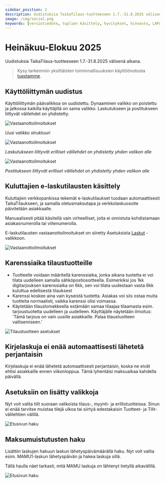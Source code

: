 ```yaml
---
sidebar_position: 2
description: Uudistuksia TaikaTilaus-tuotteeseen 1.7.-31.8.2025 välisenä aikana
image: /img/social.png
keywords: [versiotiedote, tuplien käsittely, hyvitykset, hinnasto, LAPA, vakioniput]
---
```


# Heinäkuu-Elokuu 2025

Uudistuksia TaikaTilaus-tuotteeseen 1.7.-31.8.2025 välisenä aikana.

> Kysy tarkemmin yksittäisten toiminnallisuuksien käyttöönotosta [tuestamme](https://taikatilaus.freshdesk.com/).

## Käyttöliittymän uudistus

Käyttöliittymän päävalikkoa on uudistettu. Dynaaminen valikko on poistettu ja jatkossa kaikilla käyttäjillä on sama valikko. Laskutukseen ja postitukseen liittyvät välilehdet on yhdistetty.

![Vastaanottoilmoitukset](/img/versiotiedotteet/valikko.png)

*Uusi valikko struktuuri*

![Vastaanottoilmoitukset](/img/versiotiedotteet/valikko2.png)

*Laskutukseen liittyvät erilliset välilehdet on yhdistetty yhden valikon alle*

![Vastaanottoilmoitukset](/img/versiotiedotteet/valikko3.png)

*Postitukseen liittyvät erilliset välilehdet on yhdistetty yhden valikon alle*

## Kuluttajien e-laskutilausten käsittely 

Kuluttajien verkkopankissa tekemät e-laskutilaukset tuodaan automaattisesti TaikaTilaukseen, ja samalla oletusmaksutapa ja verkkolaskuosoite päivitetään asiakkaalle.

Manuaalisesti pitää käsitellä vain virheelliset, joita ei onnistuta kohdistamaan asiakasnumerolla tai viitenumerolla.

E-laskutilausten vastaanottoilmoitukset on siiretty Asetuksista [Laskut](https://support.taikatilaus.fi/docs/ohjeet/yleiset_ominaisuudet/lasku#vastaanottoilmoitukset) -valikkoon.

![Vastaanottoilmoitukset](/img/ohjeet/vastaanottoilmoitukset.png)

## Karenssiaika tilaustuotteille

- Tuotteelle voidaan määritellä karenssiaika, jonka aikana tuotetta ei voi tilata uudelleen samalla sähköpostiosoitteella. Esimerkiksi jos 1kk digitarjouksen karenssiaika on 6kk, sen voi tilata uudestaan vasta 6kk kuluttua edellisestä tilauksest
- Karenssi koskee aina vain kyseistä tuotetta. Asiakas voi siis ostaa muita tuotteita normaalisti, vaikka karenssi olisi voimassa.
- Käytetään tilauslomakkeella estämään samaa tilaajaa tilaamasta esim. tarjoustuotetta uudelleen ja uudelleen. Käyttäjälle näytetään ilmoitus: 'Tämä tarjous on vain uusille asiakkaille. Palaa tilaustuotteen valitsemiseen.'

![Tilaustuotteen asetukset](/img/versiotiedotteet/karenssi.png)

## Kirjelaskuja ei enää automaattisesti lähetetä perjantaisin

Kirjelaskuja ei enää lähetetä automaattisesti perjantaisin, koska ne eivät ehtisi asiakkaille ennen viikonloppua. Tämä lyhentäisi maksuaikaa kahdella päivällä.

## Asetuksiin on lisätty valikkoja

Nyt voit valita tilit suoraan valikoista tilaus-, myynti- ja erillistuotteissa. Sinun ei enää tarvitse muistaa tilejä ulkoa tai siirtyä edestakaisin Tuotteet- ja Tilit-välilehtien välillä.

![Etusivun haku](/img/versiotiedotteet/tilit.png)

## Maksumuistutusten haku

Lisättiin laskujen hakuun laskun lähetyspäivämäärällä haku. Nyt voit valita esim. MAMU1-laskun lähetyspäivän ja hakea laskuja sillä.

Tällä haulla näet tarkasti, mitä MAMU laskuja on lähtenyt tietyllä aikavälillä.

![Etusivun haku](/img/versiotiedotteet/mamut.png)


